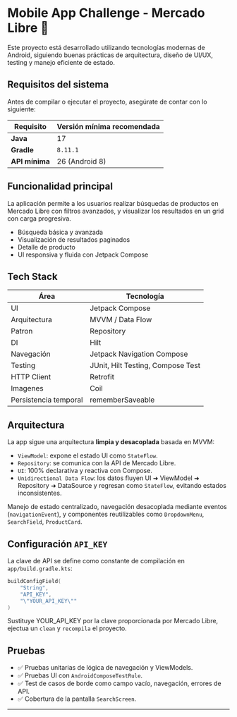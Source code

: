 # Mobile App Challenge - Mercado Libre 🛒

Este proyecto está desarrollado utilizando tecnologías modernas de Android, siguiendo buenas prácticas de arquitectura, diseño de UI/UX, testing y manejo eficiente de estado.

## Requisitos del sistema

Antes de compilar o ejecutar el proyecto, asegúrate de contar con lo siguiente:

| Requisito        | Versión mínima recomendada |
|------------------|----------------------------|
| **Java**         | 17                         |
| **Gradle**       | `8.11.1`                   |
| **API mínima**   | 26 (Android 8)             |

## Funcionalidad principal

La aplicación permite a los usuarios realizar búsquedas de productos en Mercado Libre con filtros avanzados, y visualizar los resultados en un grid con carga progresiva.

- Búsqueda básica y avanzada
- Visualización de resultados paginados
- Detalle de producto
- UI responsiva y fluida con Jetpack Compose

## Tech Stack

| Área                  | Tecnología                       |
|-----------------------|----------------------------------|
| UI                    | Jetpack Compose                  |
| Arquitectura          | MVVM / Data Flow                 |
| Patron                | Repository                       |
| DI                    | Hilt                             |
| Navegación            | Jetpack Navigation Compose       |
| Testing               | JUnit, Hilt Testing, Compose Test |
| HTTP Client           | Retrofit                         |
| Imagenes              | Coil                             |
| Persistencia temporal | rememberSaveable                 |


## Arquitectura

La app sigue una arquitectura **limpia y desacoplada** basada en MVVM:

- `ViewModel`: expone el estado UI como `StateFlow`.
- `Repository`: se comunica con la API de Mercado Libre.
- `UI`: 100% declarativa y reactiva con Compose.
- `Unidirectional Data Flow`: los datos fluyen UI ➜ ViewModel ➜ Repository ➜ DataSource y regresan como `StateFlow`, evitando estados inconsistentes.

Manejo de estado centralizado, navegación desacoplada mediante eventos (`navigationEvent`), y componentes reutilizables como `DropdownMenu`, `SearchField`, `ProductCard`.

## Configuración `API_KEY`

La clave de API se define como constante de compilación en
`app/build.gradle.kts`:

```kotlin
buildConfigField(
    "String",
    "API_KEY",
    "\"YOUR_API_KEY\""
)
```
Sustituye YOUR_API_KEY por la clave proporcionada por Mercado Libre, ejectua un `clean` y `recompila` el proyecto.


## Pruebas

- ✅ Pruebas unitarias de lógica de navegación y ViewModels.
- ✅ Pruebas UI con `AndroidComposeTestRule`.
- ✅ Test de casos de borde como campo vacío, navegación, errores de API.
- ✅ Cobertura de la pantalla `SearchScreen`.

---